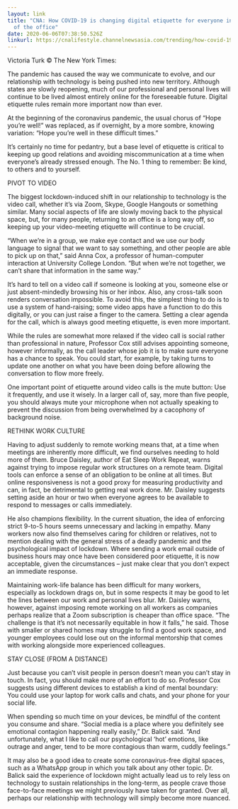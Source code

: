 ```yaml
---
layout: link
title: "CNA: How COVID-19 is changing digital etiquette for everyone in and out
  of the office"
date: 2020-06-06T07:38:50.526Z
linkurl: https://cnalifestyle.channelnewsasia.com/trending/how-covid-19-is-changing-digital-etiquette-technology-12806552
---
```

Victoria Turk © The New York Times:

The pandemic has caused the way we communicate to evolve, and our relationship with technology is being pushed into new territory. Although states are slowly reopening, much of our professional and personal lives will continue to be lived almost entirely online for the foreseeable future. Digital etiquette rules remain more important now than ever.

At the beginning of the coronavirus pandemic, the usual chorus of “Hope you’re well!” was replaced, as if overnight, by a more sombre, knowing variation: “Hope you’re well in these difficult times.”

It’s certainly no time for pedantry, but a base level of etiquette is critical to keeping up good relations and avoiding miscommunication at a time when everyone’s already stressed enough. The No. 1 thing to remember: Be kind, to others and to yourself.

PIVOT TO VIDEO

The biggest lockdown-induced shift in our relationship to technology is the video call, whether it’s via Zoom, Skype, Google Hangouts or something similar. Many social aspects of life are slowly moving back to the physical space, but, for many people, returning to an office is a long way off, so keeping up your video-meeting etiquette will continue to be crucial.

“When we’re in a group, we make eye contact and we use our body language to signal that we want to say something, and other people are able to pick up on that,” said Anna Cox, a professor of human-computer interaction at University College London. “But when we’re not together, we can’t share that information in the same way.”

It’s hard to tell on a video call if someone is looking at you, someone else or just absent-mindedly browsing his or her inbox. Also, any cross-talk soon renders conversation impossible. To avoid this, the simplest thing to do is to use a system of hand-raising; some video apps have a function to do this digitally, or you can just raise a finger to the camera. Setting a clear agenda for the call, which is always good meeting etiquette, is even more important.

While the rules are somewhat more relaxed if the video call is social rather than professional in nature, Professor Cox still advises appointing someone, however informally, as the call leader whose job it is to make sure everyone has a chance to speak. You could start, for example, by taking turns to update one another on what you have been doing before allowing the conversation to flow more freely.

One important point of etiquette around video calls is the mute button: Use it frequently, and use it wisely. In a larger call of, say, more than five people, you should always mute your microphone when not actually speaking to prevent the discussion from being overwhelmed by a cacophony of background noise.

RETHINK WORK CULTURE

Having to adjust suddenly to remote working means that, at a time when meetings are inherently more difficult, we find ourselves needing to hold more of them.  Bruce Daisley, author of Eat Sleep Work Repeat, warns against trying to impose regular work structures on a remote team. Digital tools can enforce a sense of an obligation to be online at all times. But online responsiveness is not a good proxy for measuring productivity and can, in fact, be detrimental to getting real work done. Mr. Daisley suggests setting aside an hour or two when everyone agrees to be available to respond to messages or calls immediately.

He also champions flexibility. In the current situation, the idea of enforcing strict 9-to-5 hours seems unnecessary and lacking in empathy. Many workers now also find themselves caring for children or relatives, not to mention dealing with the general stress of a deadly pandemic and the psychological impact of lockdown. Where sending a work email outside of business hours may once have been considered poor etiquette, it is now acceptable, given the circumstances – just make clear that you don’t expect an immediate response.

Maintaining work-life balance has been difficult for many workers, especially as lockdown drags on, but in some respects it may be good to let the lines between our work and personal lives blur. Mr. Daisley warns, however, against imposing remote working on all workers as companies perhaps realize that a Zoom subscription is cheaper than office space.  “The challenge is that it’s not necessarily equitable in how it falls,” he said. Those with smaller or shared homes may struggle to find a good work space, and younger employees could lose out on the informal mentorship that comes with working alongside more experienced colleagues.

STAY CLOSE (FROM A DISTANCE)

Just because you can’t visit people in person doesn’t mean you can’t stay in touch. In fact, you should make more of an effort to do so.  Professor Cox suggests using different devices to establish a kind of mental boundary: You could use your laptop for work calls and chats, and your phone for your social life.

When spending so much time on your devices, be mindful of the content you consume and share. “Social media is a place where you definitely see emotional contagion happening really easily,” Dr. Balick said. “And unfortunately, what I like to call our psychological ‘hot’ emotions, like outrage and anger, tend to be more contagious than warm, cuddly feelings.”

It may also be a good idea to create some coronavirus-free digital spaces, such as a WhatsApp group in which you talk about any other topic. Dr. Balick said the experience of lockdown might actually lead us to rely less on technology to sustain relationships in the long-term, as people crave those face-to-face meetings we might previously have taken for granted.  Over all, perhaps our relationship with technology will simply become more nuanced.